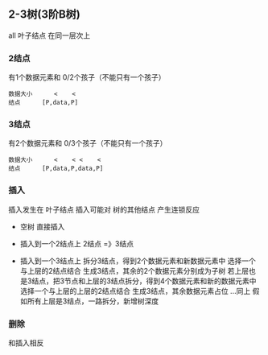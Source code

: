 ##  2-3树(3阶B树)
all 叶子结点 在同一层次上

###   2结点 
有1个数据元素和 0/2个孩子（不能只有一个孩子）
```shell
数据大小 	  <    <
结点		[P,data,P]
```

###   3结点 
有2个数据元素和 0/3个孩子（不能只有一个孩子）
```shell
数据大小	  <	   < <    <
结点		[P,data,P,data,P]
```

###   插入
插入发生在 叶子结点
插入可能对 树的其他结点 产生连锁反应

* 空树
直接插入

* 插入到一个2结点上
2结点 =》3结点

* 插入到一个3结点上
拆分3结点，得到2个数据元素和新数据元素中 选择一个与上层的2结点结合 生成3结点，其余的2个数据元素分别成为子树
若上层也是3结点，把3节点和上层的3结点拆分，得到4个数据元素和新的数据元素中 选择一个与上层的上层的2结点结合 生成3结点，其余数据元素占位
...同上
假如所有上层是3结点，一路拆分，新增树深度

###   删除
和插入相反
